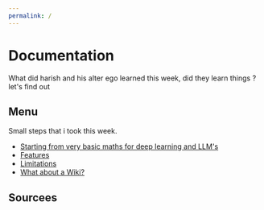 ```yaml
---
permalink: /
---
```

# **Documentation**
What did harish and his alter ego learned this week, did they learn things ? let's find out 

## Menu
 
  Small steps that i took this week.
 
 - [Starting from very basic maths for deep learning and LLM's](deep_learning_from_scratch.md)
 - [Features](features.md)
 - [Limitations](limitations.md)
 - [What about a Wiki?](wiki.md)
 
 
 ## Sourcees
 
